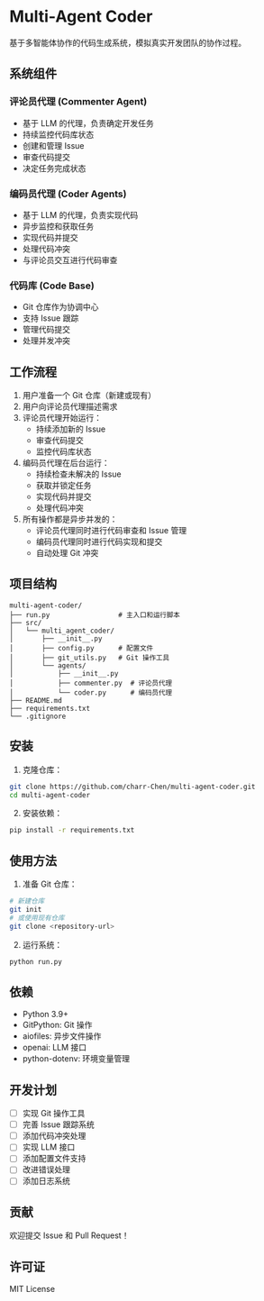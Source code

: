 # Multi-Agent Coder

基于多智能体协作的代码生成系统，模拟真实开发团队的协作过程。

## 系统组件

### 评论员代理 (Commenter Agent)
- 基于 LLM 的代理，负责确定开发任务
- 持续监控代码库状态
- 创建和管理 Issue
- 审查代码提交
- 决定任务完成状态

### 编码员代理 (Coder Agents)
- 基于 LLM 的代理，负责实现代码
- 异步监控和获取任务
- 实现代码并提交
- 处理代码冲突
- 与评论员交互进行代码审查

### 代码库 (Code Base)
- Git 仓库作为协调中心
- 支持 Issue 跟踪
- 管理代码提交
- 处理并发冲突

## 工作流程

1. 用户准备一个 Git 仓库（新建或现有）
2. 用户向评论员代理描述需求
3. 评论员代理开始运行：
   - 持续添加新的 Issue
   - 审查代码提交
   - 监控代码库状态
4. 编码员代理在后台运行：
   - 持续检查未解决的 Issue
   - 获取并锁定任务
   - 实现代码并提交
   - 处理代码冲突
5. 所有操作都是异步并发的：
   - 评论员代理同时进行代码审查和 Issue 管理
   - 编码员代理同时进行代码实现和提交
   - 自动处理 Git 冲突

## 项目结构

```
multi-agent-coder/
├── run.py                 # 主入口和运行脚本
├── src/
│   └── multi_agent_coder/
│       ├── __init__.py
│       ├── config.py      # 配置文件
│       ├── git_utils.py   # Git 操作工具
│       └── agents/
│           ├── __init__.py
│           ├── commenter.py  # 评论员代理
│           └── coder.py      # 编码员代理
├── README.md
├── requirements.txt
└── .gitignore
```

## 安装

1. 克隆仓库：
```bash
git clone https://github.com/charr-Chen/multi-agent-coder.git
cd multi-agent-coder
```

2. 安装依赖：
```bash
pip install -r requirements.txt
```

## 使用方法

1. 准备 Git 仓库：
```bash
# 新建仓库
git init
# 或使用现有仓库
git clone <repository-url>
```

2. 运行系统：
```bash
python run.py
```

## 依赖

- Python 3.9+
- GitPython: Git 操作
- aiofiles: 异步文件操作
- openai: LLM 接口
- python-dotenv: 环境变量管理

## 开发计划

- [ ] 实现 Git 操作工具
- [ ] 完善 Issue 跟踪系统
- [ ] 添加代码冲突处理
- [ ] 实现 LLM 接口
- [ ] 添加配置文件支持
- [ ] 改进错误处理
- [ ] 添加日志系统

## 贡献

欢迎提交 Issue 和 Pull Request！

## 许可证

MIT License 